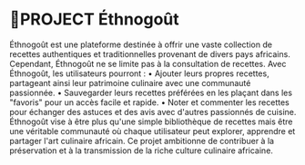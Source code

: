 # 📄PROJECT Éthnogoût
Éthnogoût est une plateforme destinée à offrir une vaste collection de recettes authentiques et traditionnelles provenant de divers pays africains. Cependant, Éthnogoût ne se limite pas à la consultation de recettes. Avec Éthnogoût, les utilisateurs pourront :
•	Ajouter leurs propres recettes, partageant ainsi leur patrimoine culinaire avec une communauté passionnée.
•	Sauvegarder leurs recettes préférées en les plaçant dans les "favoris" pour un accès facile et rapide.
•	Noter et commenter les recettes pour échanger des astuces et des avis avec d'autres passionnés de cuisine.
Éthnogoût vise à être plus qu'une simple bibliothèque de recettes mais être une véritable communauté où chaque utilisateur peut explorer, apprendre et partager l'art culinaire africain. Ce projet ambitionne de contribuer à la préservation et à la transmission de la riche culture culinaire africaine.
